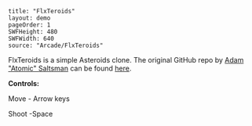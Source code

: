 ```
title: "FlxTeroids"
layout: demo
pageOrder: 1
SWFHeight: 480
SWFWidth: 640
source: "Arcade/FlxTeroids"
```

FlxTeroids is a simple Asteroids clone. The original GitHub repo by [Adam "Atomic" Saltsman](https://twitter.com/ADAMATOMIC) can be found [here](https://github.com/AdamAtomic/FlxTeroids).

**Controls:**

Move - Arrow keys

Shoot -Space
